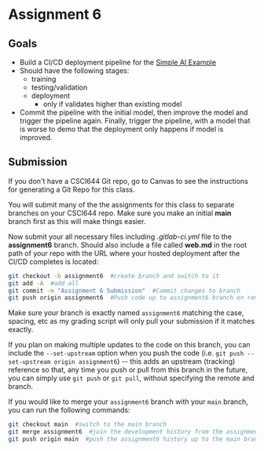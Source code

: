 # Assignment 6

## Goals

* Build a CI/CD deployment pipeline for the [Simple AI Example]()
* Should have the following stages:
    * training
    * testing/validation
    * deployment
        * only if validates higher than existing model
* Commit the pipeline with the initial model, then improve the model and trigger the pipeline again. Finally, trigger the pipeline, with a model that is worse to demo that the deployment only happens if model is improved.


## Submission

If you don't have a CSCI644 Git repo, go to Canvas to see the instructions for generating a Git Repo for this class.

You will submit many of the the assignments for this class to separate branches on your CSCI644 repo. Make sure you make an initial **main** branch first as this will make things easier.

Now submit your all necessary files including *.gitlab-ci.yml* file to the **assignment6** branch. Should also include a file called **web.md** in the root path of your repo with the URL where your hosted deployment after the CI/CD completes is located:

```bash
git checkout -b assignment6  #create branch and switch to it
git add -A  #add all
git commit -m "Assignment 6 Submission"  #Commit changes to branch
git push origin assignment6  #Push code up to assignment6 branch on remote
```

Make sure your branch is exactly named `assignment6` matching the case, spacing, etc as my grading script will only pull your submission if it matches exactly.

If you plan on making multiple updates to the code on this branch, you can include the `--set-upstream` option when you push the code (i.e. `git push --set-upstream origin assignment6`) -- this adds an upstream (tracking) reference so that, any time you push or pull from this branch in the future, you can simply use `git push` or `git pull`, without specifying the remote and branch.

If you would like to merge your `assignment6` branch with your `main` branch, you can run the following commands:
```bash
git checkout main  #switch to the main branch
git merge assignment6  #join the development history from the assignment1 branch with the current (main) branch
git push origin main  #push the assignment6 history up to the main branch on the remote
```